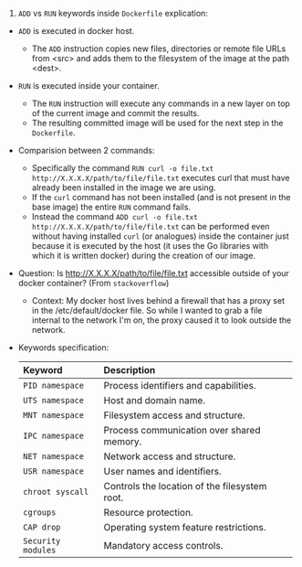 1. `ADD` vs `RUN` keywords inside `Dockerfile` explication:

- `ADD` is executed in docker host.

  - The `ADD` instruction copies new files, directories or remote file URLs from \<src\> and adds them to the filesystem of the image at the path \<dest\>.

- `RUN` is executed inside your container.

  - The `RUN` instruction will execute any commands in a new layer on top of the current image and commit the results.
  - The resulting committed image will be used for the next step in the `Dockerfile`.

- Comparision between 2 commands:

  - Specifically the command `RUN curl -o file.txt http://X.X.X.X/path/to/file/file.txt` executes curl that must have already been installed in the image we are using.
  - If the `curl` command has not been installed (and is not present in the base image) the entire `RUN` command fails.
  - Instead the command `ADD curl -o file.txt http://X.X.X.X/path/to/file/file.txt` can be performed even without having installed `curl` (or analogues) inside the container just because it is executed by the host (it uses the Go libraries with which it is written docker) during the creation of our image.

- Question: Is http://X.X.X.X/path/to/file/file.txt accessible outside of your docker container? (From `stackoverflow`)

  - Context: My docker host lives behind a firewall that has a proxy set in the /etc/default/docker file.
    So while I wanted to grab a file internal to the network I'm on, the proxy caused it to look outside the network.

- Keywords specification:

  | Keyword            | Description                                   |
  | :----------------- | :-------------------------------------------- |
  | `PID namespace`    | Process identifiers and capabilities.         |
  | `UTS namespace`    | Host and domain name.                         |
  | `MNT namespace`    | Filesystem access and structure.              |
  | `IPC namespace`    | Process communication over shared memory.     |
  | `NET namespace`    | Network access and structure.                 |
  | `USR namespace`    | User names and identifiers.                   |
  | `chroot syscall`   | Controls the location of the filesystem root. |
  | `cgroups`          | Resource protection.                          |
  | `CAP drop`         | Operating system feature restrictions.        |
  | `Security modules` | Mandatory access controls.                    |
